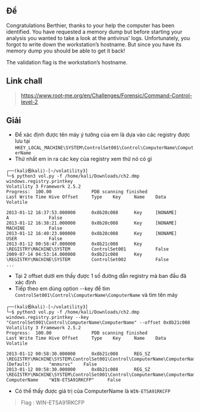 ## Đề 
Congratulations Berthier, thanks to your help the computer has been identified. You have requested a memory dump but before starting your analysis you wanted to take a look at the antivirus’ logs. Unfortunately, you forgot to write down the workstation’s hostname. But since you have its memory dump you should be able to get it back!

The validation flag is the workstation’s hostname.
## Link chall
> https://www.root-me.org/en/Challenges/Forensic/Command-Control-level-2
## Giải 
- Để xác định được tên máy ý tưởng của em là dựa vào các registry được lưu tại `HKEY_LOCAL_MACHINE\SYSTEM\ControlSet001\Control\ComputerName\ComputerName`
- Thứ nhất em in ra các key của registry xem thử nó có gì
```
┌──(kali㉿kali)-[~/volatility3]
└─$ python3 vol.py -f /home/kali/Downloads/ch2.dmp windows.registry.printkey                                                        
Volatility 3 Framework 2.5.2
Progress:  100.00               PDB scanning finished                        
Last Write Time Hive Offset     Type    Key     Name    Data    Volatile

2013-01-12 16:37:53.000000      0x8b20c008      Key     [NONAME]        A               False
2013-01-12 16:38:21.000000      0x8b20c008      Key     [NONAME]        MACHINE         False
2013-01-12 16:40:23.000000      0x8b20c008      Key     [NONAME]        USER            False
2013-01-12 00:58:47.000000      0x8b21c008      Key     \REGISTRY\MACHINE\SYSTEM        ControlSet001           False
2009-07-14 04:53:14.000000      0x8b21c008      Key     \REGISTRY\MACHINE\SYSTEM        ControlSet002           False
...
```
- Tại 2 offset dưới em thấy được 1 số đường dẫn registry mà ban đầu đã xác định
- Tiếp theo em dùng option --key để tìm `ControlSet001\Control\ComputerName\ComputerName` và tìm tên máy 
```
┌──(kali㉿kali)-[~/volatility3]
└─$ python3 vol.py -f /home/kali/Downloads/ch2.dmp windows.registry.printkey --key "ControlSet001\Control\ComputerName\ComputerName" --offset 0x8b21c008
Volatility 3 Framework 2.5.2
Progress:  100.00               PDB scanning finished                        
Last Write Time Hive Offset     Type    Key     Name    Data    Volatile

2013-01-12 00:58:30.000000      0x8b21c008      REG_SZ  \REGISTRY\MACHINE\SYSTEM\ControlSet001\Control\ComputerName\ComputerName        (Default)       "mnmsrvc"    False
2013-01-12 00:58:30.000000      0x8b21c008      REG_SZ  \REGISTRY\MACHINE\SYSTEM\ControlSet001\Control\ComputerName\ComputerName        ComputerName    "WIN-ETSA91RKCFP"     False
```
- Có thể thấy được giá trị của ComputerName là `WIN-ETSA91RKCFP`
> Flag : WIN-ETSA91RKCFP

